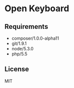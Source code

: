 # Open Keyboard

## Requirements

* composer/1.0.0-alpha11
* git/1.9.1
* node/5.3.0
* php/5.5

## License

MIT